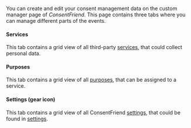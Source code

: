 You can create and edit your consent management data on the custom manager page
of _ConsentFriend_. This page contains three tabs where you can manage different
parts of the events.

#### Services 

This tab contains a grid view of all third-party
[services](01_Services.md), that could collect personal
data.

#### Purposes 

This tab contains a grid view of all
[purposes](02_Purposes.md), that can be assigned to a
service.

#### Settings (gear icon) 

This tab contains a grid view of all ConsentFriend
[settings](03_Settings.md), that could be found in
[settings](../04_System_Settings.md).
